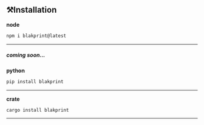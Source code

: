 <h2>⚒️Installation</h2>

**node**

```bash
npm i blakprint@latest
```
---

##### coming soon...

**python**

```bash
pip install blakprint
```
---



**crate**

```bash
cargo install blakprint
```
---


